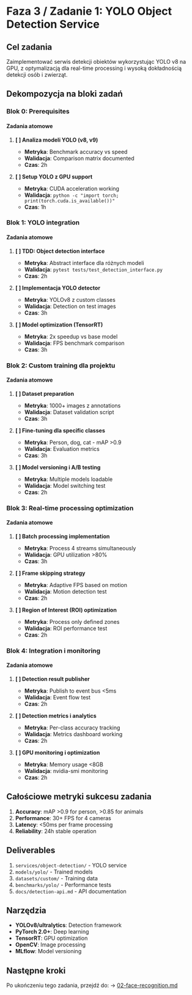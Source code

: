 # Faza 3 / Zadanie 1: YOLO Object Detection Service

## Cel zadania

Zaimplementować serwis detekcji obiektów wykorzystując YOLO v8 na GPU, z optymalizacją dla real-time processing i wysoką dokładnością detekcji osób i zwierząt.

## Dekompozycja na bloki zadań

### Blok 0: Prerequisites

#### Zadania atomowe

1. **[ ] Analiza modeli YOLO (v8, v9)**
   - **Metryka**: Benchmark accuracy vs speed
   - **Walidacja**: Comparison matrix documented
   - **Czas**: 2h

2. **[ ] Setup YOLO z GPU support**
   - **Metryka**: CUDA acceleration working
   - **Walidacja**: `python -c "import torch; print(torch.cuda.is_available())"`
   - **Czas**: 1h

### Blok 1: YOLO integration

#### Zadania atomowe

1. **[ ] TDD: Object detection interface**
   - **Metryka**: Abstract interface dla różnych modeli
   - **Walidacja**: `pytest tests/test_detection_interface.py`
   - **Czas**: 2h

2. **[ ] Implementacja YOLO detector**
   - **Metryka**: YOLOv8 z custom classes
   - **Walidacja**: Detection on test images
   - **Czas**: 3h

3. **[ ] Model optimization (TensorRT)**
   - **Metryka**: 2x speedup vs base model
   - **Walidacja**: FPS benchmark comparison
   - **Czas**: 3h

### Blok 2: Custom training dla projektu

#### Zadania atomowe

1. **[ ] Dataset preparation**
   - **Metryka**: 1000+ images z annotations
   - **Walidacja**: Dataset validation script
   - **Czas**: 3h

2. **[ ] Fine-tuning dla specific classes**
   - **Metryka**: Person, dog, cat - mAP >0.9
   - **Walidacja**: Evaluation metrics
   - **Czas**: 3h

3. **[ ] Model versioning i A/B testing**
   - **Metryka**: Multiple models loadable
   - **Walidacja**: Model switching test
   - **Czas**: 2h

### Blok 3: Real-time processing optimization

#### Zadania atomowe

1. **[ ] Batch processing implementation**
   - **Metryka**: Process 4 streams simultaneously
   - **Walidacja**: GPU utilization >80%
   - **Czas**: 3h

2. **[ ] Frame skipping strategy**
   - **Metryka**: Adaptive FPS based on motion
   - **Walidacja**: Motion detection test
   - **Czas**: 2h

3. **[ ] Region of Interest (ROI) optimization**
   - **Metryka**: Process only defined zones
   - **Walidacja**: ROI performance test
   - **Czas**: 2h

### Blok 4: Integration i monitoring

#### Zadania atomowe

1. **[ ] Detection result publisher**
   - **Metryka**: Publish to event bus <5ms
   - **Walidacja**: Event flow test
   - **Czas**: 2h

2. **[ ] Detection metrics i analytics**
   - **Metryka**: Per-class accuracy tracking
   - **Walidacja**: Metrics dashboard working
   - **Czas**: 2h

3. **[ ] GPU monitoring i optimization**
   - **Metryka**: Memory usage <8GB
   - **Walidacja**: nvidia-smi monitoring
   - **Czas**: 2h

## Całościowe metryki sukcesu zadania

1. **Accuracy**: mAP >0.9 for person, >0.85 for animals
2. **Performance**: 30+ FPS for 4 cameras
3. **Latency**: <50ms per frame processing
4. **Reliability**: 24h stable operation

## Deliverables

1. `services/object-detection/` - YOLO service
2. `models/yolo/` - Trained models
3. `datasets/custom/` - Training data
4. `benchmarks/yolo/` - Performance tests
5. `docs/detection-api.md` - API documentation

## Narzędzia

- **YOLOv8/ultralytics**: Detection framework
- **PyTorch 2.0+**: Deep learning
- **TensorRT**: GPU optimization
- **OpenCV**: Image processing
- **MLflow**: Model versioning

## Następne kroki

Po ukończeniu tego zadania, przejdź do:
→ [02-face-recognition.md](./02-face-recognition.md)
